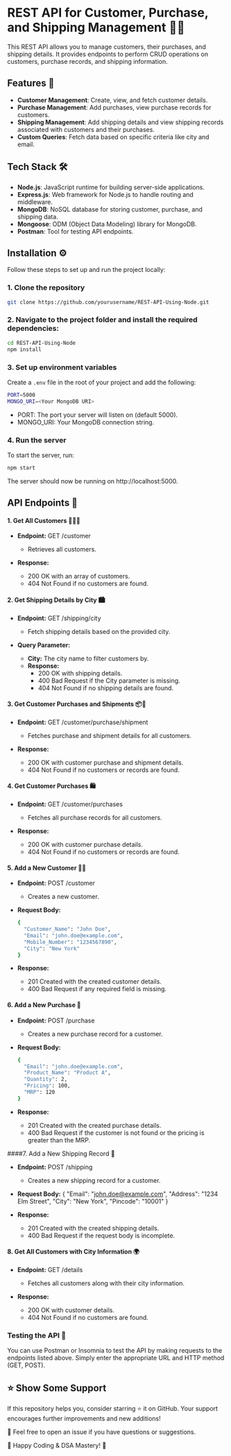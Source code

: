 # REST API for Customer, Purchase, and Shipping Management 🚚💼

This REST API allows you to manage customers, their purchases, and shipping details. It provides endpoints to perform CRUD operations on customers, purchase records, and shipping information.

## Features 🌟

- **Customer Management**: Create, view, and fetch customer details.
- **Purchase Management**: Add purchases, view purchase records for customers.
- **Shipping Management**: Add shipping details and view shipping records associated with customers and their purchases.
- **Custom Queries**: Fetch data based on specific criteria like city and email.

## Tech Stack 🛠️

- **Node.js**: JavaScript runtime for building server-side applications.
- **Express.js**: Web framework for Node.js to handle routing and middleware.
- **MongoDB**: NoSQL database for storing customer, purchase, and shipping data.
- **Mongoose**: ODM (Object Data Modeling) library for MongoDB.
- **Postman**: Tool for testing API endpoints.

## Installation ⚙️

Follow these steps to set up and run the project locally:

### 1. Clone the repository

```bash
git clone https://github.com/yourusername/REST-API-Using-Node.git
```

### 2. Navigate to the project folder and install the required dependencies:
```bash
cd REST-API-Using-Node
npm install
```

### 3. Set up environment variables
Create a `.env` file in the root of your project and add the following:

```bash
PORT=5000
MONGO_URI=<Your MongoDB URI>
```
- PORT: The port your server will listen on (default 5000).
- MONGO_URI: Your MongoDB connection string.
### 4. Run the server
To start the server, run:

```bash
npm start
```
The server should now be running on http://localhost:5000.

## API Endpoints 📡

#### 1. Get All Customers 🧑‍🤝‍🧑
- **Endpoint:** GET /customer
  - Retrieves all customers.

- **Response:**
  - 200 OK with an array of customers.
  - 404 Not Found if no customers are found.
  
#### 2. Get Shipping Details by City 🏙️
- **Endpoint:** GET /shipping/city
  - Fetch shipping details based on the provided city.

- **Query Parameter:**

  - **City:** The city name to filter customers by.
  - **Response:**
    - 200 OK with shipping details.
    - 400 Bad Request if the City parameter is missing.
    - 404 Not Found if no shipping details are found.
  
#### 3. Get Customer Purchases and Shipments 📦🚚
- **Endpoint:** GET /customer/purchase/shipment
  - Fetches purchase and shipment details for all customers.

- **Response:**
  - 200 OK with customer purchase and shipment details.
  - 404 Not Found if no customers or records are found.
  
#### 4. Get Customer Purchases 🛍️
- **Endpoint:** GET /customer/purchases
  - Fetches all purchase records for all customers.

- **Response:**
  - 200 OK with customer purchase details.
  - 404 Not Found if no customers or records are found.
  
#### 5. Add a New Customer 🧑‍💼
- **Endpoint:** POST /customer
  - Creates a new customer.
- **Request Body:**

  ```bash
  {
    "Customer_Name": "John Doe",
    "Email": "john.doe@example.com",
    "Mobile_Number": "1234567890",
    "City": "New York"
  }
  ```

- **Response:**
  - 201 Created with the created customer details.
  - 400 Bad Request if any required field is missing.
  
#### 6. Add a New Purchase 🛒
- **Endpoint:** POST /purchase
  - Creates a new purchase record for a customer.

- **Request Body:**
  ```bash
  {
    "Email": "john.doe@example.com",
    "Product_Name": "Product A",
    "Quantity": 2,
    "Pricing": 100,
    "MRP": 120
  }
  ```

- **Response:**
  - 201 Created with the created purchase details.
  - 400 Bad Request if the customer is not found or the pricing is greater than the MRP.
  
####7. Add a New Shipping Record 🚚
- **Endpoint:** POST /shipping
  - Creates a new shipping record for a customer.

- **Request Body:**
  {
    "Email": "john.doe@example.com",
    "Address": "1234 Elm Street",
    "City": "New York",
    "Pincode": "10001"
  }

- **Response:**
  - 201 Created with the created shipping details.
  - 400 Bad Request if the request body is incomplete.

#### 8. Get All Customers with City Information 🌍
- **Endpoint:** GET /details
  - Fetches all customers along with their city information.

- **Response:**
  - 200 OK with customer details.
  - 404 Not Found if no customers are found.
  
### Testing the API 🧪
You can use Postman or Insomnia to test the API by making requests to the endpoints listed above. Simply enter the appropriate URL and HTTP method (GET, POST).

## ⭐ **Show Some Support**
If this repository helps you, consider starring ⭐ it on GitHub. Your support encourages further improvements and new additions!

📩 Feel free to open an issue if you have questions or suggestions.

🚀 Happy Coding & DSA Mastery! 🚀
